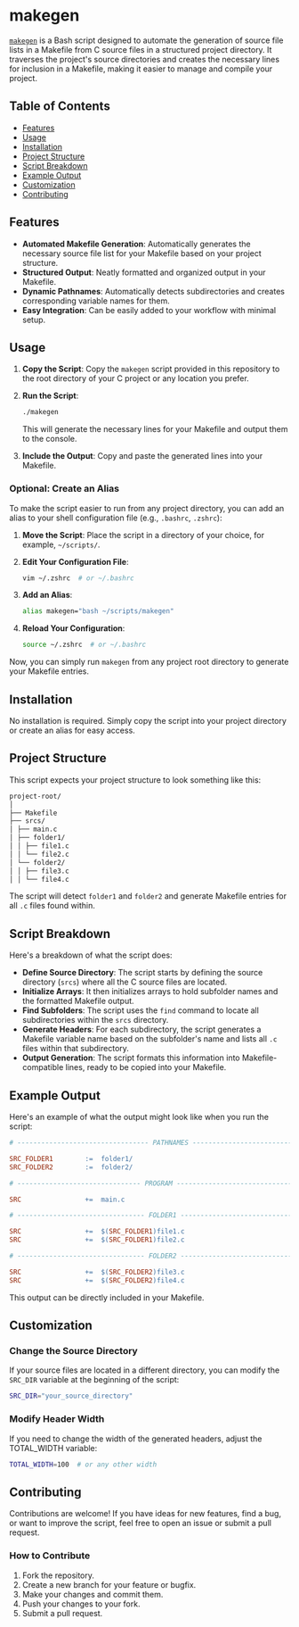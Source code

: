 # makegen

[`makegen`](./makegen) is a Bash script designed to automate the generation of source file lists in a Makefile from C source files in a structured project directory. It traverses the project's source directories and creates the necessary lines for inclusion in a Makefile, making it easier to manage and compile your project.

## Table of Contents

- [Features](#features)
- [Usage](#usage)
- [Installation](#installation)
- [Project Structure](#project-structure)
- [Script Breakdown](#script-breakdown)
- [Example Output](#example-output)
- [Customization](#customization)
- [Contributing](#contributing)

## Features

- **Automated Makefile Generation**: Automatically generates the necessary source file list for your Makefile based on your project structure.
- **Structured Output**: Neatly formatted and organized output in your Makefile.
- **Dynamic Pathnames**: Automatically detects subdirectories and creates corresponding variable names for them.
- **Easy Integration**: Can be easily added to your workflow with minimal setup.

## Usage

1. **Copy the Script**: Copy the `makegen` script provided in this repository to the root directory of your C project or any location you prefer.

2. **Run the Script**:
    ```bash
    ./makegen
    ```
    This will generate the necessary lines for your Makefile and output them to the console.

3. **Include the Output**: Copy and paste the generated lines into your Makefile.

### Optional: Create an Alias

To make the script easier to run from any project directory, you can add an alias to your shell configuration file (e.g., `.bashrc`, `.zshrc`):

1. **Move the Script**: Place the script in a directory of your choice, for example, `~/scripts/`.

2. **Edit Your Configuration File**:
    ```bash
    vim ~/.zshrc  # or ~/.bashrc
    ```

3. **Add an Alias**:
    ```bash
    alias makegen="bash ~/scripts/makegen"
    ```

4. **Reload Your Configuration**:
    ```bash
    source ~/.zshrc  # or ~/.bashrc
    ```

Now, you can simply run `makegen` from any project root directory to generate your Makefile entries.

## Installation

No installation is required. Simply copy the script into your project directory or create an alias for easy access.

## Project Structure

This script expects your project structure to look something like this:

```txt
project-root/
│
├── Makefile
├── srcs/
│ ├── main.c
│ ├── folder1/
│ │ ├── file1.c
│ │ └── file2.c
│ └── folder2/
│ │ ├── file3.c
│ │ └── file4.c
```

The script will detect `folder1` and `folder2` and generate Makefile entries for all `.c` files found within.

## Script Breakdown

Here's a breakdown of what the script does:

- **Define Source Directory**: The script starts by defining the source directory (`srcs`) where all the C source files are located.
- **Initialize Arrays**: It then initializes arrays to hold subfolder names and the formatted Makefile output.
- **Find Subfolders**: The script uses the `find` command to locate all subdirectories within the `srcs` directory.
- **Generate Headers**: For each subdirectory, the script generates a Makefile variable name based on the subfolder's name and lists all `.c` files within that subdirectory.
- **Output Generation**: The script formats this information into Makefile-compatible lines, ready to be copied into your Makefile.

## Example Output

Here's an example of what the output might look like when you run the script:

```makefile
# --------------------------------- PATHNAMES -------------------------------- #

SRC_FOLDER1        :=  folder1/
SRC_FOLDER2        :=  folder2/

# ------------------------------- PROGRAM ----------------------------------- #

SRC                +=  main.c

# -------------------------------- FOLDER1 ---------------------------------- #

SRC                +=  $(SRC_FOLDER1)file1.c
SRC                +=  $(SRC_FOLDER1)file2.c

# -------------------------------- FOLDER2 ---------------------------------- #

SRC                +=  $(SRC_FOLDER2)file3.c
SRC                +=  $(SRC_FOLDER2)file4.c
```
This output can be directly included in your Makefile.

## Customization

### Change the Source Directory

If your source files are located in a different directory, you can modify the `SRC_DIR` variable at the beginning of the script:

```bash
SRC_DIR="your_source_directory"
```
### Modify Header Width

If you need to change the width of the generated headers, adjust the TOTAL_WIDTH variable:

```bash
TOTAL_WIDTH=100  # or any other width
```

## Contributing

Contributions are welcome! If you have ideas for new features, find a bug, or want to improve the script, feel free to open an issue or submit a pull request.

### How to Contribute

1. Fork the repository.
2. Create a new branch for your feature or bugfix.
3. Make your changes and commit them.
4. Push your changes to your fork.
5. Submit a pull request.
